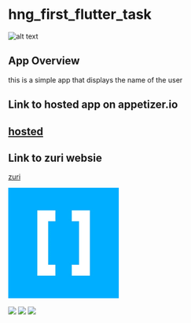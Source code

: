 # hng_first_flutter_task
![alt text](https://github.com/toogood208/hng_one_first_flutter_task/blob/main/assets/images/hng_first_task.gif)
## App Overview
this is a simple app that displays the name of the user
## Link to hosted app on appetizer.io
  [hosted](https://appetize.io/app/yjz7pm9ahycuyrgrppyy0ey9c8?device=pixel4xl&scale=75&orientation=portrait&osVersion=10.0)
--------------------------------------------------------------------------------------------------------------------------
## Link to zuri websie
[zuri](https://internship.zuri.team/)

![](https://github.com/toogood208/hng_one_first_flutter_task/blob/main/assets/images/hng.png)
<p float="left">
  <img src="/https://github.com/toogood208/hng_one_first_flutter_task/blob/main/assets/images/hng.png.png" width="100" />
  <img src="/https://github.com/toogood208/hng_one_first_flutter_task/blob/main/assets/images/hng.png.png" width="100" /> 
  <img src="/https://github.com/toogood208/hng_one_first_flutter_task/blob/main/assets/images/hng.png.png" width="100" />
</p>
